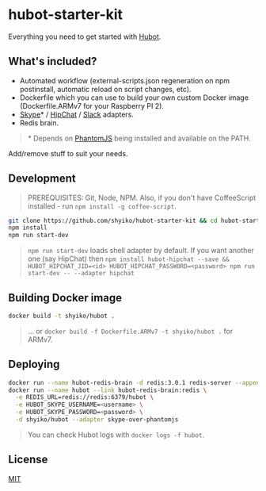 # hubot-starter-kit

Everything you need to get started with [Hubot](https://github.com/github/hubot).

## What's included?

* Automated workflow (external-scripts.json regeneration on npm postinstall, 
automatic reload on script changes, etc). 
* Dockerfile which you can use to build your own custom Docker image (Dockerfile.ARMv7 for your Raspberry PI 2).
* [Skype](https://github.com/shyiko/hubot-skype-over-phantomjs)* / [HipChat](https://github.com/hipchat/hubot-hipchat) / [Slack](https://github.com/slackhq/hubot-slack) adapters. 
* Redis brain.

> \* Depends on [PhantomJS](http://phantomjs.org/) being installed and 
    available on the PATH.
 
Add/remove stuff to suit your needs. 

## Development
 
> PREREQUISITES: Git, Node, NPM. Also, if you don't have CoffeeScript installed - run `npm install -g coffee-script`.  
 
```sh
git clone https://github.com/shyiko/hubot-starter-kit && cd hubot-starter-kit 
npm install
npm run start-dev 
```

> `npm run start-dev` loads shell adapter by default. If you want another 
 one (say HipChat) then `npm install hubot-hipchat --save && HUBOT_HIPCHAT_JID=<id> HUBOT_HIPCHAT_PASSWORD=<password> npm run start-dev -- --adapter hipchat`

## Building Docker image

```sh
docker build -t shyiko/hubot .
```

> ... or `docker build -f Dockerfile.ARMv7 -t shyiko/hubot .` for ARMv7.  

## Deploying 

```sh
docker run --name hubot-redis-brain -d redis:3.0.1 redis-server --appendonly yes # data volume - /data
docker run --name hubot --link hubot-redis-brain:redis \
  -e REDIS_URL=redis://redis:6379/hubot \
  -e HUBOT_SKYPE_USERNAME=<username> \
  -e HUBOT_SKYPE_PASSWORD=<password> \
  -d shyiko/hubot --adapter skype-over-phantomjs
```

> You can check Hubot logs with `docker logs -f hubot`.

## License

[MIT](https://github.com/shyiko/hubot-starter-kit/blob/master/mit.license)
